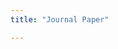 ```yaml
---
title: "Journal Paper"

---
```


<!--Your Name, You. (2009). "Paper Title Number 1." <i>Journal 1</i>. 1(1).-->

